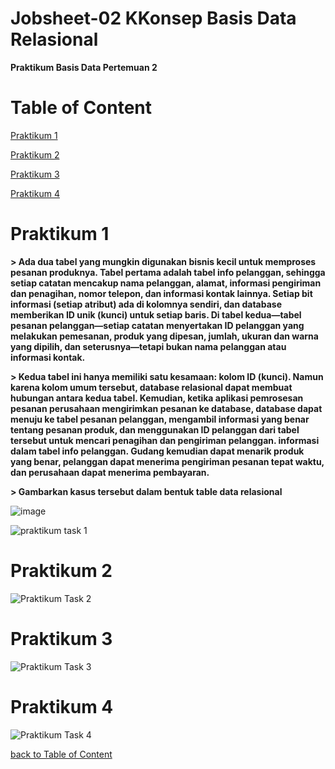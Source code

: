# Jobsheet-02 KKonsep Basis Data Relasional
**Praktikum Basis Data Pertemuan 2**
# Table of Content
[Praktikum 1](https://github.com/lieeh/learn_database/blob/main/meeting-2/README.md#praktikum-1)

[Praktikum 2](https://github.com/lieeh/learn_database/blob/main/meeting-2/README.md#praktikum-2)

[Praktikum 3](https://github.com/lieeh/learn_database/blob/main/meeting-2/README.md#praktikum-3)

[Praktikum 4](https://github.com/lieeh/learn_database/blob/main/meeting-2/README.md#praktikum-4)

# Praktikum 1

**> Ada dua tabel yang mungkin digunakan bisnis kecil untuk memproses pesanan produknya. Tabel pertama adalah tabel info pelanggan, sehingga setiap catatan mencakup nama pelanggan, alamat, informasi pengiriman dan penagihan, nomor telepon, dan informasi kontak lainnya. Setiap bit informasi (setiap atribut) ada di kolomnya sendiri, dan database memberikan ID unik (kunci) untuk setiap baris. Di tabel kedua—tabel pesanan pelanggan—setiap catatan menyertakan ID pelanggan yang melakukan pemesanan, produk yang dipesan, jumlah, ukuran dan warna yang dipilih, dan seterusnya—tetapi bukan nama pelanggan atau informasi kontak.**

**> Kedua tabel ini hanya memiliki satu kesamaan: kolom ID (kunci). Namun karena kolom umum tersebut, database relasional dapat membuat hubungan antara kedua tabel. Kemudian, ketika aplikasi pemrosesan pesanan perusahaan mengirimkan pesanan ke database, database dapat menuju ke tabel pesanan pelanggan, mengambil informasi yang benar tentang pesanan produk, dan menggunakan ID pelanggan dari tabel tersebut untuk mencari penagihan dan pengiriman pelanggan. informasi dalam tabel info pelanggan. Gudang kemudian dapat menarik produk yang benar, pelanggan dapat menerima pengiriman pesanan tepat waktu, dan perusahaan dapat menerima pembayaran.**

**> Gambarkan kasus tersebut dalam bentuk table data relasional**

![image](https://github.com/lieeh/learn_database/assets/150438523/90aedb2a-7900-490c-ba54-10d05abde362)


![praktikum task 1](https://github.com/lieeh/learn_database/assets/150438523/36e9dc9e-85f6-453c-a25f-f0f35f07b346)


# Praktikum 2

![Praktikum Task 2](https://github.com/lieeh/learn_database/assets/150438523/cf527983-7ada-4fc8-889c-3762dc4806c6)

# Praktikum 3

![Praktikum Task 3](https://github.com/lieeh/learn_database/assets/150438523/50a383ac-934f-4851-91d9-3dc9d7cc710b)

# Praktikum 4

![Praktikum Task 4](https://github.com/lieeh/learn_database/assets/150438523/d9cb0b93-4755-45cb-9f06-0cd1eebbc3ec)

[back to Table of Content](https://github.com/lieeh/learn_database/blob/main/meeting-2/README.md#table-of-content)
